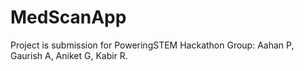 # MedScanApp

Project is submission for PoweringSTEM Hackathon 
Group: Aahan P, Gaurish A, Aniket G, Kabir R.
